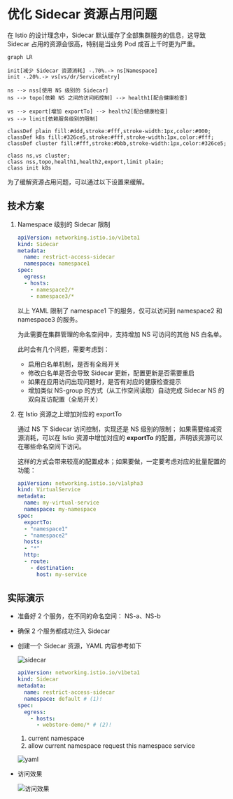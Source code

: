 # 优化 Sidecar 资源占用问题

在 Istio 的设计理念中，Sidecar 默认缓存了全部集群服务的信息，这导致 Sidecar
占用的资源会很高，特别是当业务 Pod 成百上千时更为严重。

```mermaid
graph LR

init[减少 Sidecar 资源消耗] -.70%.-> ns[Namespace]
init -.20%.-> vs[vs/dr/ServiceEntry]

ns --> nss[使用 NS 级别的 Sidecar]
ns --> topo[依赖 NS 之间的访问拓控制] --> health1[配合健康检查]

vs --> export[增加 exportTo] --> health2[配合健康检查]
vs --> limit[依赖服务级别的限制]

classDef plain fill:#ddd,stroke:#fff,stroke-width:1px,color:#000;
classDef k8s fill:#326ce5,stroke:#fff,stroke-width:1px,color:#fff;
classDef cluster fill:#fff,stroke:#bbb,stroke-width:1px,color:#326ce5;

class ns,vs cluster;
class nss,topo,health1,health2,export,limit plain;
class init k8s
```

为了缓解资源占用问题，可以通过以下设置来缓解。

## 技术方案

1. Namespace 级别的 Sidecar 限制

    ```yaml
    apiVersion: networking.istio.io/v1beta1
    kind: Sidecar
    metadata:
      name: restrict-access-sidecar
      namespace: namespace1
    spec:
      egress:
      - hosts:
        - namespace2/*
        - namespace3/*
    ```

    以上 YAML 限制了 namespace1 下的服务，仅可以访问到 namespace2 和 namespace3 的服务。

    为此需要在集群管理的命名空间中，支持增加 NS 可访问的其他 NS 白名单。

    此时会有几个问题，需要考虑到：

    - 启用白名单机制，是否有全局开关
    - 修改白名单是否会导致 Sidecar 更新，配置更新是否需要重启
    - 如果在应用访问出现问题时，是否有对应的健康检查提示
    - 增加类似 NS-group 的方式（从工作空间读取）自动完成 Sidecar NS 的双向互访配置（全局开关）

1. 在 Istio 资源之上增加对应的 exportTo

    通过 NS 下 Sidecar 访问控制，实现还是 NS 级别的限制；
    如果需要缩减资源消耗，可以在 Istio 资源中增加对应的 __exportTo__ 的配置，声明该资源可以在哪些命名空间下访问。

    这样的方式会带来较高的配置成本；如果要做，一定要考虑对应的批量配置的功能：

    ```yaml
    apiVersion: networking.istio.io/v1alpha3
    kind: VirtualService
    metadata:
      name: my-virtual-service
      namespace: my-namespace
    spec:
      exportTo:
      - "namespace1"
      - "namespace2"
      hosts:
      - "*"
      http:
      - route:
        - destination:
          host: my-service
    ```

## 实际演示

- 准备好 2 个服务，在不同的命名空间： NS-a、NS-b
- 确保 2 个服务都成功注入 Sidecar
- 创建一个 Sidecar 资源，YAML 内容参考如下

    ![sidecar](https://docs.daocloud.io/daocloud-docs-images/docs/zh/docs/mspider/best-practice/images/sidecar.png)

    ```yaml
    apiVersion: networking.istio.io/v1beta1
    kind: Sidecar
    metadata:
      name: restrict-access-sidecar
      namespace: default # (1)!
    spec:
      egress:
        - hosts:
          - webstore-demo/* # (2)!
    ```

    1. current namespace
    2. allow current namespace request this namespace service

    ![yaml](https://docs.daocloud.io/daocloud-docs-images/docs/zh/docs/mspider/best-practice/images/yaml1.png)

- 访问效果

    ![访问效果](https://docs.daocloud.io/daocloud-docs-images/docs/zh/docs/mspider/best-practice/images/effect.png)
